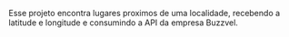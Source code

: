 <p>Esse projeto encontra lugares proximos de uma localidade, recebendo a latitude e longitude e consumindo a API da empresa Buzzvel.
</p>
